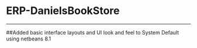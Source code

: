 # ERP-DanielsBookStore
-----------------------------------------------
##Added basic interface layouts and UI look and feel to System Default using netbeans 8.1